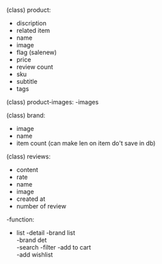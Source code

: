 (class) product:                             
- discription
- related item
- name                                       
- image                                    
- flag (salenew)    
- price                                                         
- review count                               
- sku                                        
- subtitle                                   
- tags                                      
    
(class) product-images:
    -images

(class) brand:
  - image
  - name
  - item count (can make len on item do't save in db)   

(class) reviews:
- content
- rate
- name
- image
- created at
- number of review

-function:

 - list
 -detail
 -brand list    
 -brand det     
 -search
 -filter
 -add to cart   
 -add wishlist  